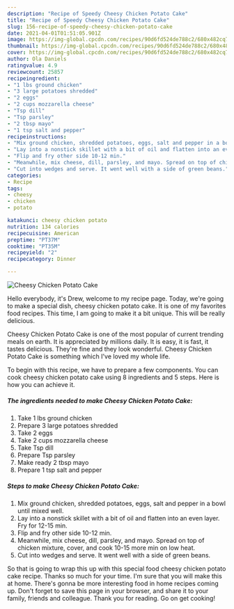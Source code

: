 ```yaml
---
description: "Recipe of Speedy Cheesy Chicken Potato Cake"
title: "Recipe of Speedy Cheesy Chicken Potato Cake"
slug: 156-recipe-of-speedy-cheesy-chicken-potato-cake
date: 2021-04-01T01:51:05.901Z
image: https://img-global.cpcdn.com/recipes/90d6fd524de788c2/680x482cq70/cheesy-chicken-potato-cake-recipe-main-photo.jpg
thumbnail: https://img-global.cpcdn.com/recipes/90d6fd524de788c2/680x482cq70/cheesy-chicken-potato-cake-recipe-main-photo.jpg
cover: https://img-global.cpcdn.com/recipes/90d6fd524de788c2/680x482cq70/cheesy-chicken-potato-cake-recipe-main-photo.jpg
author: Ola Daniels
ratingvalue: 4.9
reviewcount: 25857
recipeingredient:
- "1 lbs ground chicken"
- "3 large potatoes shredded"
- "2 eggs"
- "2 cups mozzarella cheese"
- "Tsp dill"
- "Tsp parsley"
- "2 tbsp mayo"
- "1 tsp salt and pepper"
recipeinstructions:
- "Mix ground chicken, shredded potatoes, eggs, salt and pepper in a bowl until mixed well."
- "Lay into a nonstick skillet with a bit of oil and flatten into an even layer. Fry for 12-15 min."
- "Flip and fry other side 10-12 min."
- "Meanwhile, mix cheese, dill, parsley, and mayo. Spread on top of chicken mixture, cover, and cook 10-15 more min on low heat."
- "Cut into wedges and serve. It went well with a side of green beans."
categories:
- Recipe
tags:
- cheesy
- chicken
- potato

katakunci: cheesy chicken potato 
nutrition: 134 calories
recipecuisine: American
preptime: "PT37M"
cooktime: "PT35M"
recipeyield: "2"
recipecategory: Dinner

---
```



![Cheesy Chicken Potato Cake](https://img-global.cpcdn.com/recipes/90d6fd524de788c2/680x482cq70/cheesy-chicken-potato-cake-recipe-main-photo.jpg)

Hello everybody, it's Drew, welcome to my recipe page. Today, we're going to make a special dish, cheesy chicken potato cake. It is one of my favorites food recipes. This time, I am going to make it a bit unique. This will be really delicious.

Cheesy Chicken Potato Cake is one of the most popular of current trending meals on earth. It is appreciated by millions daily. It is easy, it is fast, it tastes delicious. They're fine and they look wonderful. Cheesy Chicken Potato Cake is something which I've loved my whole life.




To begin with this recipe, we have to prepare a few components. You can cook cheesy chicken potato cake using 8 ingredients and 5 steps. Here is how you can achieve it.

<!--inarticleads1-->

##### The ingredients needed to make Cheesy Chicken Potato Cake:

1. Take 1 lbs ground chicken
1. Prepare 3 large potatoes shredded
1. Take 2 eggs
1. Take 2 cups mozzarella cheese
1. Take Tsp dill
1. Prepare Tsp parsley
1. Make ready 2 tbsp mayo
1. Prepare 1 tsp salt and pepper




<!--inarticleads2-->

##### Steps to make Cheesy Chicken Potato Cake:

1. Mix ground chicken, shredded potatoes, eggs, salt and pepper in a bowl until mixed well.
1. Lay into a nonstick skillet with a bit of oil and flatten into an even layer. Fry for 12-15 min.
1. Flip and fry other side 10-12 min.
1. Meanwhile, mix cheese, dill, parsley, and mayo. Spread on top of chicken mixture, cover, and cook 10-15 more min on low heat.
1. Cut into wedges and serve. It went well with a side of green beans.




So that is going to wrap this up with this special food cheesy chicken potato cake recipe. Thanks so much for your time. I'm sure that you will make this at home. There's gonna be more interesting food in home recipes coming up. Don't forget to save this page in your browser, and share it to your family, friends and colleague. Thank you for reading. Go on get cooking!
